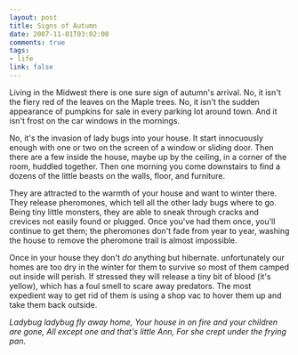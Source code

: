 ```yaml
--- 
layout: post
title: Signs of Autumn
date: 2007-11-01T03:02:00
comments: true
tags:
- life
link: false
---
```

Living in the Midwest there is one sure sign of autumn's arrival.  No, it isn't the fiery red of the leaves on the Maple trees. No, it isn't the sudden appearance of pumpkins for sale in every parking lot around town.  And it isn't frost on the car windows in the mornings.

No,  it's the invasion of lady bugs into your house.  It start innocuously enough with one or two on the screen of a window or sliding door.  Then there are a few inside the house, maybe up by the ceiling, in a corner of the room, huddled together.  Then one morning you come downstairs to find a dozens of the little beasts on the walls, floor, and furniture.

They are attracted to the warmth of your house and want to winter there.  They release pheromones, which tell all the other lady bugs where to go.  Being tiny little monsters, they are able to sneak through cracks and crevices not easily found or plugged.  Once you've had them once, you'll continue to get them; the pheromones don't fade from year to year, washing the house to remove the pheromone trail is almost impossible.

Once in your house they don't _do_ anything but hibernate.  unfortunately our homes are too dry in the winter for them to survive so most of them camped out inside will perish.  If stressed they will release a tiny bit of blood (it's yellow), which has a foul smell to scare away predators.  The most expedient way to get rid of them is using a shop vac to hover them up and take them back outside.

<cite>
Ladybug ladybug fly away home,
Your house in on fire and your children are gone,
All except one and that's little Ann,
For she crept under the frying pan.
</cite>
